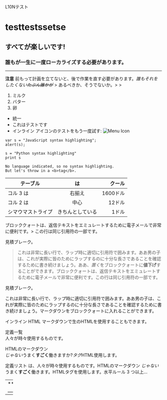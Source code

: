 L10Nテスト

testtestssetse
==========

すべてが楽しいです!
-------------------

### 誰もが一生に一度ローカライズする必要があります。

------------------------------------------------------------------------

**注意**
前もって計画を立てないと、後で作業を直す必要があります。*誰もそれをしたくない~~たぶん誰かが~~*
\> あるべきか、そうでないか。\> \>

1.  ミルク
2.  バター
3.  卵

-   統一
-   これはテストです
-   インライン アイコンのテストをもう一度試す: ![Menu
    Icon](https://github.com/Teradata/product-help/blob/master/Unity/Images/btn-grayhamburg-newlogo.png)

``` sourceCode
var s = "JavaScript syntax highlighting";
alert(s);
```

``` sourceCode
s = "Python syntax highlighting"
print s
```

    No language indicated, so no syntax highlighting. 
    But let's throw in a <b>tag</b>.

| テーブル           |        は        |    クール|
|--------------------|:----------------:|---------:|
| コル 3 は          |      右揃え      |  1600ドル|
| コル 2 は          |       中心       |    12ドル|
| シマウマストライプ | きちんとしている |     1ドル|

ブロッククォートは、返信テキストをエミュレートするために電子メールで非常に便利です。\>
この行は同じ引用符の一部です。

見積ブレーク。

> これは非常に長い行で、ラップ時に適切に引用符で囲みます。ああ男の子は、これが実際に皆のためにラップするのに十分な長さであることを確認するために書き続けましょう。ああ、*置く*をブロッククォートに**値下げ**することができます。ブロッククォートは、返信テキストをエミュレートするために電子メールで非常に便利です。この行は同じ引用符の一部です。

見積ブレーク。

これは非常に長い行で、ラップ時に適切に引用符で囲みます。ああ男の子は、これが実際に皆のためにラップするのに十分な長さであることを確認するために書き続けましょう。マークダウンをブロッククォートに入れることができます。

インライン HTML マークダウンで生のHTMLを使用することもできます。

定義一覧  
人々が時々使用するものです。

HTMLのマークダウン  
*じゃない*うまく**すごく**働きますか?*タグ*HTML使用します。

定義リスト は、人々が時々使用するものです。HTMLのマークダウン
*じゃない*うまく**すごく**働きます。HTMLタグを使用します。水平ルール 3
つ以上...

<table style="width:5%;">
<colgroup>
<col style="width: 5%" />
</colgroup>
<tbody>
<tr class="odd">
<td>*** ___</td>
</tr>
</tbody>
</table>
